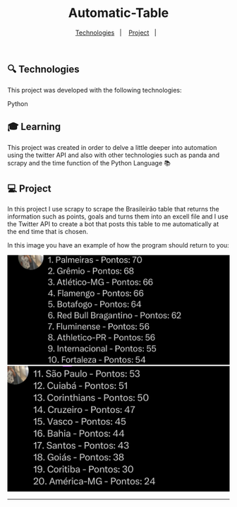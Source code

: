 <h1 align="center"> Automatic-Table </h1>

<p align="center">

<p align="center">
  <a href="#-Technologies">Technologies</a>&nbsp;&nbsp;&nbsp;|&nbsp;&nbsp;&nbsp;
  <a href="#-Project">Project</a>&nbsp;&nbsp;&nbsp;|&nbsp;&nbsp;&nbsp;
</p>


<br>

## 🔍 Technologies

This project was developed with the following technologies:

Python

## 🎓 Learning

 This project was created in order to delve a little deeper into automation using the twitter API and also with other technologies such as panda and scrapy and the time function of the Python Language 📚

## 💻 Project

In this project I use scrapy to scrape the Brasileirão table that returns the information such as points, goals and turns them into an excell file and I use the Twitter API to create a bot that posts this table to me automatically at the end time that is chosen. 


In this image you have an example of how the program should return to you:

![alt text](wpp2.png)
![alt text](wpp1.png)


---
